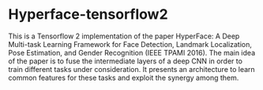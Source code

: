 # Hyperface-tensorflow2
This is a Tensorflow 2 implementation of the paper HyperFace: A Deep Multi-task Learning Framework for Face Detection, Landmark Localization, Pose Estimation, and Gender Recognition (IEEE TPAMI 2016).
The main idea of the paper is to fuse the intermediate layers of a deep CNN in order to train different tasks under consideration. It presents an architecture to learn common features for these tasks and exploit the synergy among them.
